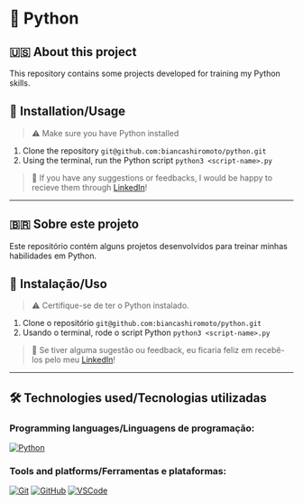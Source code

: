 # 🐍 Python

## 🇺🇸 About this project

This repository contains some projects developed for training my Python skills.

<!-- You can find more detailed information about each project in its branch's `README` -->

## 📝 Installation/Usage

> ⚠️ Make sure you have Python installed

1. Clone the repository `git@github.com:biancashiromoto/python.git`
2. Using the terminal, run the Python script `python3 <script-name>.py`

> 💬 If you have any suggestions or feedbacks, I would be happy to recieve them through <a href="https://www.linkedin.com/in/bshiromoto/" target="_blank">LinkedIn</a>!

<hr>

## 🇧🇷 Sobre este projeto

Este repositório contém alguns projetos desenvolvidos para treinar minhas habilidades em Python.

<!-- Você pode achar informações mais detalhadas sobre cada projeto no `README` da branch. -->

## 📝 Instalação/Uso

> ⚠️ Certifique-se de ter o Python instalado.

1. Clone o repositório `git@github.com:biancashiromoto/python.git`
2. Usando o terminal, rode o script Python `python3 <script-name>.py`

> 💬 Se tiver alguma sugestão ou feedback, eu ficaria feliz em recebê-los pelo meu <a href="https://www.linkedin.com/in/bshiromoto/" target="_blank">LinkedIn</a>!

<hr>

## 🛠️ Technologies used/Tecnologias utilizadas
### Programming languages/Linguagens de programação:
[![Python](https://img.shields.io/badge/Python-FFD43B?style=for-the-badge&logo=python&logoColor=blue)]()

### Tools and platforms/Ferramentas e plataformas:
[![Git](https://img.shields.io/badge/Git-E44C30?style=for-the-badge&logo=git&logoColor=white)]()
[![GitHub](https://img.shields.io/badge/GitHub-100000?style=for-the-badge&logo=github&logoColor=white)]()
[![VSCode](https://img.shields.io/badge/VSCode-0078D4?style=for-the-badge&logo=visual%20studio%20code&logoColor=white)]()

